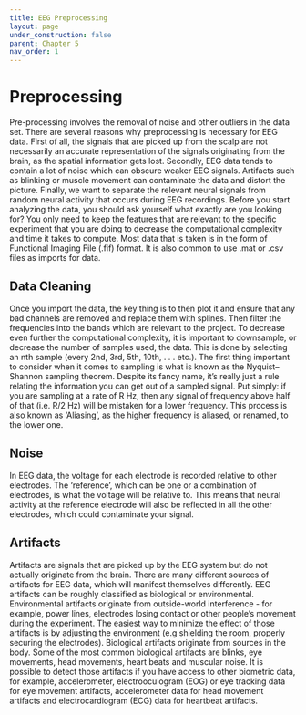 ```yaml
---
title: EEG Preprocessing
layout: page
under_construction: false
parent: Chapter 5
nav_order: 1
---
```


# Preprocessing
Pre-processing involves the removal of noise and other outliers in the data set. There are several reasons why preprocessing is necessary for EEG data. First of all, the signals that are picked up from the scalp are not necessarily an accurate representation of the signals originating from the brain, as the spatial information gets lost. Secondly, EEG data tends to contain a lot of noise which can obscure weaker EEG signals. Artifacts such as blinking or muscle movement can contaminate the data and distort the picture. Finally, we want to separate the relevant neural signals from random neural activity that occurs during EEG recordings. Before you start analyzing the data, you should ask yourself what exactly are you looking for? You only need to keep the features that are relevant to the specific experiment that you are doing to decrease the computational complexity and time it takes to compute. Most data that is taken is in the form of Functional Imaging File (.fif) format. It is also common to use .mat or .csv files as imports for data.

## Data Cleaning
Once you import the data, the key thing is to then plot it and ensure that any bad channels are removed and replace them with splines. Then filter the frequencies into the bands which are relevant to the project. To decrease even further the computational complexity, it is important to downsample, or decrease the number of samples used, the data. This is done by selecting an nth sample (every 2nd, 3rd, 5th, 10th, . . . etc.). The first thing important to consider when it comes to sampling is what is known as the Nyquist–Shannon sampling theorem. Despite its fancy name, it’s really just a rule relating the information you can get out of a sampled signal. Put simply: if you are sampling at a rate of R Hz, then any signal of frequency above half of that (i.e. R/2 Hz) will be mistaken for a lower frequency. This process is also known as ‘Aliasing’, as the higher frequency is aliased, or renamed, to the lower one.

## Noise
In EEG data, the voltage for each electrode is recorded relative to other electrodes. The ‘reference’, which can be one or a combination of electrodes, is what the voltage will be relative to. This means that neural activity at the reference electrode will also be reflected in all the other electrodes, which could contaminate your signal.

## Artifacts
Artifacts are signals that are picked up by the EEG system but do not actually originate from the brain. There are many different sources of artifacts for EEG data, which will manifest themselves differently. EEG artifacts can be roughly classified as biological or environmental. Environmental artifacts originate from outside-world interference - for example, power lines, electrodes losing contact or other people’s movement during the experiment. The easiest way to minimize the effect of those artifacts is by adjusting the environment (e.g shielding the room, properly securing the electrodes). Biological artifacts originate from sources in the body. Some of the most common biological artifacts are blinks, eye movements, head movements, heart beats and muscular noise. It is possible to detect those artifacts if you have access to other biometric data, for example, accelerometer, electrooculogram (EOG) or eye tracking data for eye movement artifacts, accelerometer data for head movement artifacts and electrocardiogram (ECG) data for heartbeat artifacts.